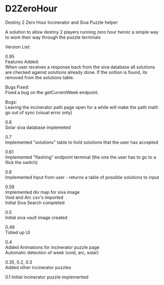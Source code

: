 # D2ZeroHour
Destiny 2 Zero Hour Incinerator and Siva Puzzle helper

A solution to allow destiny 2 players running zero hour heroic a simple way to work their way through the puzzle terminals



Version List:

0.95<br/>
Features Added:<br/>
When user receives a response back from the siva database all solutions are checked against
solutions already done. If the soltion is found, its removed from the solutions table.

Bugs Fixed:<br/>
Fixed a bug on the getCurrentWeek endpoint.

Bugs:<br/>
Leaving the incinerator path page open for a while will make the path math go out of sync (visual error only)

0.8<br/>
Solar siva database implemeted

0.7<br/>
Implemented "solutions" table to hold solutions that the user has accepted

0.61<br/>
Implemented "flashing" endpoint terminal (the one the user has to go to a flick the switch)

0.6<br/>
Implemented Input from user - returns a table of possible solutions to input

0.59<br/>
Implemented div map for siva image<br/>
Void and Arc csv's imported<br/>
Initial Siva Search completed

0.5<br/>
Initial siva vault image created

0.49<br/>
Tidied up UI

0.4<br/>
Added Animations for incinerator puzzle page<br/>
Automatic detection of week (void, arc, solar)

0.35, 0.2, 0.3<br/>
Added other incinerator puzzles

0.1
Initial incinerator puzzle implemented
